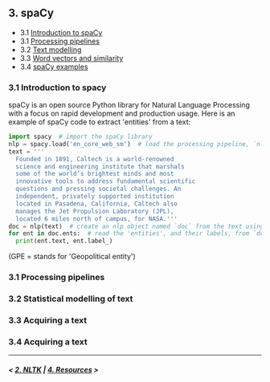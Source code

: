 ## 3. spaCy

- 3.1 [Introduction to spaCy](#spacy)
- 3.1 [Processing pipelines](#pipe)
- 3.2 [Text modelling](#model)
- 3.3 [Word vectors and similarity](#vec)
- 3.4 [spaCy examples](#ex)

### <a name='spacy'/>3.1 Introduction to spacy

spaCy is an open source Python library for Natural Language Processing with a focus on rapid development 
and production usage. Here is an example of spaCy code to extract 'entities' from a text:

```python
import spacy  # import the spaCy library
nlp = spacy.load('en_core_web_sm')  # load the processing pipeline, `nlp`, based on the 'en_core_web_sm' model
text = '''
  Founded in 1891, Caltech is a world-renowned
  science and engineering institute that marshals
  some of the world’s brightest minds and most
  innovative tools to address fundamental scientific
  questions and pressing societal challenges. An
  independent, privately supported institution
  located in Pasadena, California, Caltech also
  manages the Jet Propulsion Laboratory (JPL),
  located 6 miles north of campus, for NASA.'''
doc = nlp(text)  # create an nlp object named `doc` from the text using the model
for ent in doc.ents:  # read the 'entities', and their labels, from `doc`
  print(ent.text, ent.label_)
```
(GPE = stands for 'Geopolitical entity')




### <a name='pipe'/>3.1 Processing pipelines

### <a name='model'/>3.2 Statistical modelling of text

### <a name='vec'/>3.3 Acquiring a text

### <a name='ex'/>3.4 Acquiring a text


---

##### \< [2. NLTK](nltk.md) \| [4. Resources](resources.md) \>


